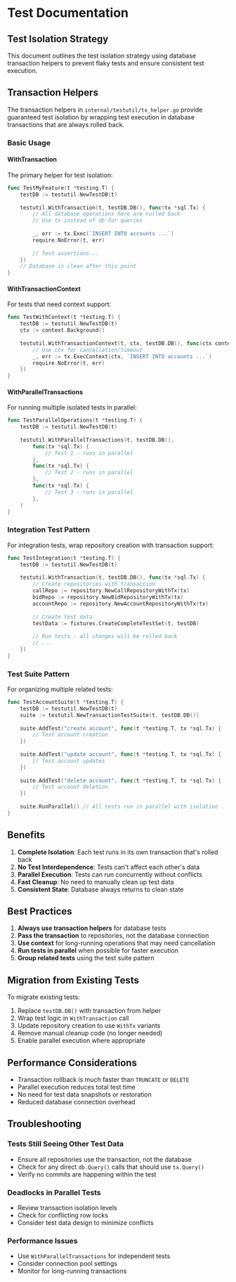 # Test Documentation

## Test Isolation Strategy

This document outlines the test isolation strategy using database transaction helpers to prevent flaky tests and ensure consistent test execution.

## Transaction Helpers

The transaction helpers in `internal/testutil/tx_helper.go` provide guaranteed test isolation by wrapping test execution in database transactions that are always rolled back.

### Basic Usage

#### WithTransaction
The primary helper for test isolation:

```go
func TestMyFeature(t *testing.T) {
    testDB := testutil.NewTestDB(t)
    
    testutil.WithTransaction(t, testDB.DB(), func(tx *sql.Tx) {
        // All database operations here are rolled back
        // Use tx instead of db for queries
        
        _, err := tx.Exec(`INSERT INTO accounts ...`)
        require.NoError(t, err)
        
        // Test assertions...
    })
    // Database is clean after this point
}
```

#### WithTransactionContext
For tests that need context support:

```go
func TestWithContext(t *testing.T) {
    testDB := testutil.NewTestDB(t)
    ctx := context.Background()
    
    testutil.WithTransactionContext(t, ctx, testDB.DB(), func(ctx context.Context, tx *sql.Tx) {
        // Use ctx for cancellation/timeout
        _, err := tx.ExecContext(ctx, `INSERT INTO accounts ...`)
        require.NoError(t, err)
    })
}
```

#### WithParallelTransactions
For running multiple isolated tests in parallel:

```go
func TestParallelOperations(t *testing.T) {
    testDB := testutil.NewTestDB(t)
    
    testutil.WithParallelTransactions(t, testDB.DB(),
        func(tx *sql.Tx) {
            // Test 1 - runs in parallel
        },
        func(tx *sql.Tx) {
            // Test 2 - runs in parallel
        },
        func(tx *sql.Tx) {
            // Test 3 - runs in parallel
        },
    )
}
```

### Integration Test Pattern

For integration tests, wrap repository creation with transaction support:

```go
func TestIntegration(t *testing.T) {
    testDB := testutil.NewTestDB(t)
    
    testutil.WithTransaction(t, testDB.DB(), func(tx *sql.Tx) {
        // Create repositories with transaction
        callRepo := repository.NewCallRepositoryWithTx(tx)
        bidRepo := repository.NewBidRepositoryWithTx(tx)
        accountRepo := repository.NewAccountRepositoryWithTx(tx)
        
        // Create test data
        testData := fixtures.CreateCompleteTestSet(t, testDB)
        
        // Run tests - all changes will be rolled back
        // ...
    })
}
```

### Test Suite Pattern

For organizing multiple related tests:

```go
func TestAccountSuite(t *testing.T) {
    testDB := testutil.NewTestDB(t)
    suite := testutil.NewTransactionTestSuite(t, testDB.DB())
    
    suite.AddTest("create account", func(t *testing.T, tx *sql.Tx) {
        // Test account creation
    })
    
    suite.AddTest("update account", func(t *testing.T, tx *sql.Tx) {
        // Test account updates
    })
    
    suite.AddTest("delete account", func(t *testing.T, tx *sql.Tx) {
        // Test account deletion
    })
    
    suite.RunParallel() // All tests run in parallel with isolation
}
```

## Benefits

1. **Complete Isolation**: Each test runs in its own transaction that's rolled back
2. **No Test Interdependence**: Tests can't affect each other's data
3. **Parallel Execution**: Tests can run concurrently without conflicts
4. **Fast Cleanup**: No need to manually clean up test data
5. **Consistent State**: Database always returns to clean state

## Best Practices

1. **Always use transaction helpers** for database tests
2. **Pass the transaction** to repositories, not the database connection
3. **Use context** for long-running operations that may need cancellation
4. **Run tests in parallel** when possible for faster execution
5. **Group related tests** using the test suite pattern

## Migration from Existing Tests

To migrate existing tests:

1. Replace `testDB.DB()` with transaction from helper
2. Wrap test logic in `WithTransaction` call
3. Update repository creation to use `WithTx` variants
4. Remove manual cleanup code (no longer needed)
5. Enable parallel execution where appropriate

## Performance Considerations

- Transaction rollback is much faster than `TRUNCATE` or `DELETE`
- Parallel execution reduces total test time
- No need for test data snapshots or restoration
- Reduced database connection overhead

## Troubleshooting

### Tests Still Seeing Other Test Data
- Ensure all repositories use the transaction, not the database
- Check for any direct `db.Query()` calls that should use `tx.Query()`
- Verify no commits are happening within the test

### Deadlocks in Parallel Tests
- Review transaction isolation levels
- Check for conflicting row locks
- Consider test data design to minimize conflicts

### Performance Issues
- Use `WithParallelTransactions` for independent tests
- Consider connection pool settings
- Monitor for long-running transactions